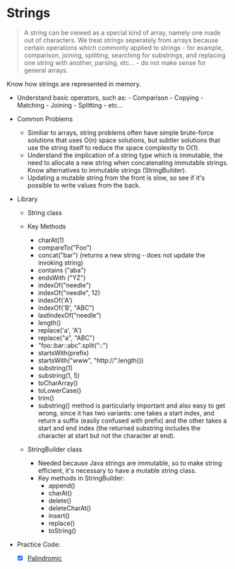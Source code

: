 # Strings #

> A string can be viewed as a special kind of array, namely one made out of characters. 
  We treat strings seperately from arrays because certain operations which commonly applied to
  strings - for example, comparison, joining, splitting, searching for substrings, and replacing
  one string with another, parsing, etc... - do not make sense for general arrays.

Know how strings are represented in memory. 

- Understand basic operators, such as:
         - Comparison
         - Copying
         - Matching
         - Joining
         - Splitting
         - etc...

- Common Problems
    - Similiar to arrays, string problems often have simple brute-force solutions that uses O(n) space solutions,
      but subtler solutions that use the string itself to reduce the space complexity to O(1).
    - Understand the implication of a string type which is immutable, the need to allocate a new string when
      concatenating immutable strings. Know alternatives to immutable strings (StringBuilder).
    - Updating a mutable string from the front is slow, so see if it's possible to write values from the back.

     
- Library
    - String class
     - Key Methods
        - charAt(1)
        - compareTo("Foo")
        - concat("bar") (returns a new string - does not update the invoking string)
        - contains ("aba")
        - endsWith ("YZ")
        - indexOf("needle")
        - indexOf("needle", 12)
        - indexOf('A')
        - indexOf('B', "ABC")
        - lastIndexOf("needle")
        - length()
        - replace('a', 'A')
        - replace("a", "ABC")
        - "foo::bar::abc".split("::")
        - startsWith(prefix)
        - startsWith("www", "http://".length())
        - substring(1)
        - substring(1, 5)
        - toCharArray()
        - toLowerCase()
        - trim()
        - substring() method is particularly important and also easy to get wrong, since it has two variants:
          one takes a start index, and return a suffix (easily confused with prefix) and the other takes a start and end index 
          (the returned substring includes the character at start but not the character at end).

    - StringBuilder class
         - Needed because Java strings are immutable, so to make string efficient, it's necessary to have a mutable string class.
         - Key methods in StringBuilder:
            - append()
            - charAt()
            - delete()
            - deleteCharAt()
            - insert()
            - replace()
            - toString()


- Practice Code:
    - [X] [Palindromic](Code/EPI/Palindromic.java)   
